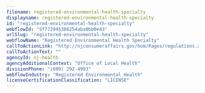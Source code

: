 ```yaml
---
filename: registered-environmental-health-specialty
displayname: registered-environmental-health-specialty
id: "registered-environmental-health-specialty"
webflowId: "5f772945386254aba0bb0e43"
urlSlug: "registered-environmental-health-specialty"
webflowName: "Registered Environmental Health Specialty"
callToActionLink: "http://njconsumeraffairs.gov/hom/Pages/regulations.aspx"
callToActionText: ""
agencyId: nj-health
agencyAdditionalContext: "Office of Local Health"
divisionPhone: "(609) 292-4993"
webflowIndustry: "Registered Environmental Health"
licenseCertificationClassification: "LICENSE"
---
```

